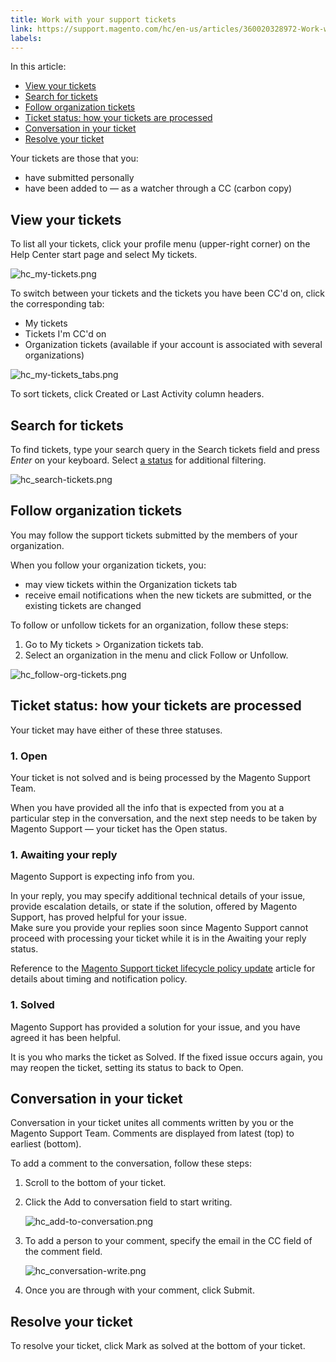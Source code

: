 ```yaml
---
title: Work with your support tickets
link: https://support.magento.com/hc/en-us/articles/360020328972-Work-with-your-support-tickets
labels: 
---
```


In this article:

* [View your tickets](#view-your-tickets)
* [Search for tickets](#search-for-tickets)
* [Follow organization tickets](#follow-organization-tickets)
* [Ticket status: how your tickets are processed](#ticket-status)
* [Conversation in your ticket](#conversation-in-your-ticket)
* [Resolve your ticket](#resolve-your-ticket)

Your tickets are those that you:

* have submitted personally
* have been added to — as a watcher through a CC (carbon copy)

## View your tickets

To list all your tickets, click your profile menu (upper-right corner) on the Help Center start page and select My tickets.

![hc_my-tickets.png](https://support.magento.com/hc/article_attachments/360016487112/hc_my-tickets.png)

To switch between your tickets and the tickets you have been CC'd on, click the corresponding tab:

* My tickets
* Tickets I'm CC'd on
* Organization tickets (available if your account is associated with several organizations)

![hc_my-tickets_tabs.png](https://support.magento.com/hc/article_attachments/360016487332/hc_my-tickets_tabs.png)

To sort tickets, click Created or Last Activity column headers.

## Search for tickets

To find tickets, type your search query in the Search tickets field and press _Enter_ on your keyboard. Select [a status](#ticket-status) for additional filtering.

![hc_search-tickets.png](https://support.magento.com/hc/article_attachments/360016539111/hc_search-tickets.png)

## Follow organization tickets

You may follow the support tickets submitted by the members of your organization.

When you follow your organization tickets, you:

* may view tickets within the Organization tickets tab
* receive email notifications when the new tickets are submitted, or the existing tickets are changed

To follow or unfollow tickets for an organization, follow these steps:

1. Go to My tickets > Organization tickets tab.
1. Select an organization in the menu and click Follow or Unfollow.

![hc_follow-org-tickets.png](https://support.magento.com/hc/article_attachments/360016487592/hc_follow-org-tickets.png)

## Ticket status: how your tickets are processed

Your ticket may have either of these three statuses.

### 1. Open

Your ticket is not solved and is being processed by the Magento Support Team.

When you have provided all the info that is expected from you at a particular step in the conversation, and the next step needs to be taken by Magento Support — your ticket has the Open status.

### 1. Awaiting your reply

Magento Support is expecting info from you.

In your reply, you may specify additional technical details of your issue, provide escalation details, or state if the solution, offered by Magento Support, has proved helpful for your issue.   
Make sure you provide your replies soon since Magento Support cannot proceed with processing your ticket while it is in the Awaiting your reply status.

Reference to the [Magento Support ticket lifecycle policy update](https://support.magento.com/hc/en-us/articles/360044226072) article for details about timing and notification policy. 

### 1. Solved

Magento Support has provided a solution for your issue, and you have agreed it has been helpful.

It is you who marks the ticket as Solved. If the fixed issue occurs again, you may reopen the ticket, setting its status to back to Open.

## Conversation in your ticket

Conversation in your ticket unites all comments written by you or the Magento Support Team. Comments are displayed from latest (top) to earliest (bottom).

To add a comment to the conversation, follow these steps:

1. Scroll to the bottom of your ticket.
1. Click the Add to conversation field to start writing.  
      
    ![hc_add-to-conversation.png](https://support.magento.com/hc/article_attachments/360016544612/hc_add-to-conversation.png)  
      
    
1. To add a person to your comment, specify the email in the CC field of the comment field.  
      
    ![hc_conversation-write.png](https://support.magento.com/hc/article_attachments/360016596291/hc_conversation-write.png)  
      
    
1. Once you are through with your comment, click Submit.

## Resolve your ticket

To resolve your ticket, click Mark as solved at the bottom of your ticket.